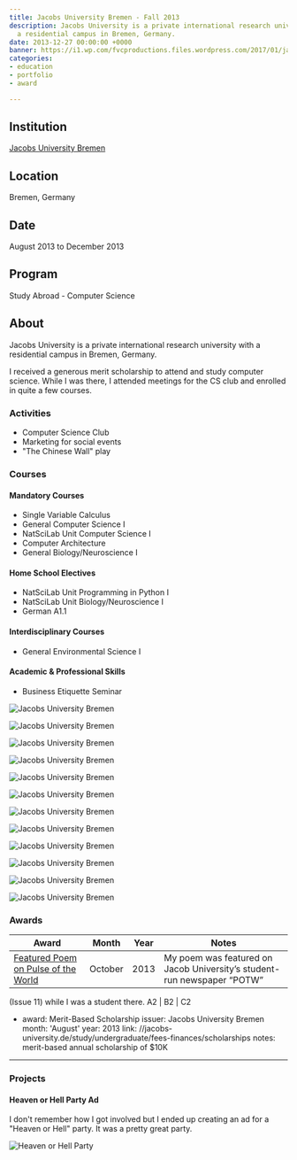 ```yaml
---
title: Jacobs University Bremen - Fall 2013
description: Jacobs University is a private international research university with
  a residential campus in Bremen, Germany.
date: 2013-12-27 00:00:00 +0000
banner: https://i1.wp.com/fvcproductions.files.wordpress.com/2017/01/jacobs-university-5.jpg?w=247&h=330&crop&ssl=1&zoom=2
categories:
- education
- portfolio
- award

---
```

## Institution

[Jacobs University Bremen](//www.jacobs-university.de)

## Location

Bremen, Germany

## Date

August 2013 to December 2013

## Program

Study Abroad - Computer Science

## About

Jacobs University is a private international research university with a residential campus in Bremen, Germany.

I received a generous merit scholarship to attend and study computer science. While I was there, I attended meetings for the CS club and enrolled in quite a few courses.

### Activities

* Computer Science Club
* Marketing for social events
* "The Chinese Wall" play

### Courses

#### Mandatory Courses

* Single Variable Calculus
* General Computer Science I
* NatSciLab Unit Computer Science I
* Computer Architecture
* General Biology/Neuroscience I

#### Home School Electives

* NatSciLab Unit Programming in Python I
* NatSciLab Unit Biology/Neuroscience I
* German A1.1

#### Interdisciplinary Courses

* General Environmental Science I

#### Academic & Professional Skills

* Business Etiquette Seminar

![Jacobs University Bremen](https://i0.wp.com/fvcproductions.files.wordpress.com/2017/01/jacobs-university-10.jpg?w=515&h=344&crop&ssl=1&zoom=2)

![Jacobs University Bremen](https://i2.wp.com/fvcproductions.files.wordpress.com/2017/01/jacobs-university-6.jpg?w=227&h=170&crop&ssl=1&zoom=2)

![Jacobs University Bremen](https://i2.wp.com/fvcproductions.files.wordpress.com/2017/01/jacobs-university-9.jpg?w=227&h=170&crop&ssl=1&zoom=2)

![Jacobs University Bremen](https://i0.wp.com/fvcproductions.files.wordpress.com/2017/01/jacobs-university-8.jpg?w=495&h=330&crop&ssl=1&zoom=2)

![Jacobs University Bremen](https://i1.wp.com/fvcproductions.files.wordpress.com/2017/01/jacobs-university-5.jpg?w=247&h=330&crop&ssl=1&zoom=2)

![Jacobs University Bremen](https://i1.wp.com/fvcproductions.files.wordpress.com/2017/01/jacobs-university-4.jpg?w=246&h=164&crop&ssl=1&zoom=2)

![Jacobs University Bremen](https://i0.wp.com/fvcproductions.files.wordpress.com/2017/01/jacobs-university-2.jpg?w=246&h=164&crop&ssl=1&zoom=2s)

![Jacobs University Bremen](https://i1.wp.com/fvcproductions.files.wordpress.com/2017/01/jacobs-university-13.jpg?w=246&h=164&crop&ssl=1&zoom=2)

![Jacobs University Bremen](https://i2.wp.com/fvcproductions.files.wordpress.com/2017/01/jacobs-university-16.jpg?w=193&h=144&crop&ssl=1&zoom=2)

![Jacobs University Bremen](https://i1.wp.com/fvcproductions.files.wordpress.com/2017/01/jacobs-university-14.jpg?w=217&h=144&crop&ssl=1&zoom=2)

![Jacobs University Bremen](https://i1.wp.com/fvcproductions.files.wordpress.com/2017/01/jacobs-university-7.jpg?w=108&h=144&crop&ssl=1&zoom=2)

![Jacobs University Bremen](https://i0.wp.com/fvcproductions.files.wordpress.com/2017/01/jacobs-university-12.jpg?w=216&h=144&crop&ssl=1&zoom=2)

### Awards

| Award                                                                                | Month   | Year | Notes                                                                   |
| ------------------------------------------------------------------------------------ | ------- | ---- | ----------------------------------------------------------------------- |
| [Featured Poem on Pulse of the World](//scribd.com/document/174387876/POTW-Issue-30) | October | 2013 | My poem was featured on Jacob University’s student-run newspaper “POTW” |

(Issue 11) while I was a student there.
A2 | B2 | C2

* award: Merit-Based Scholarship
  issuer: Jacobs University Bremen
  month: 'August'
  year: 2013
  link: //jacobs-university.de/study/undergraduate/fees-finances/scholarships
  notes: merit-based annual scholarship of $10K

---

### Projects

#### Heaven or Hell Party Ad

I don't remember how I got involved but I ended up creating an ad for a "Heaven or Hell" party. It was a pretty great party.

![Heaven or Hell Party](https://i.imgur.com/2T1QEUQ.png)
